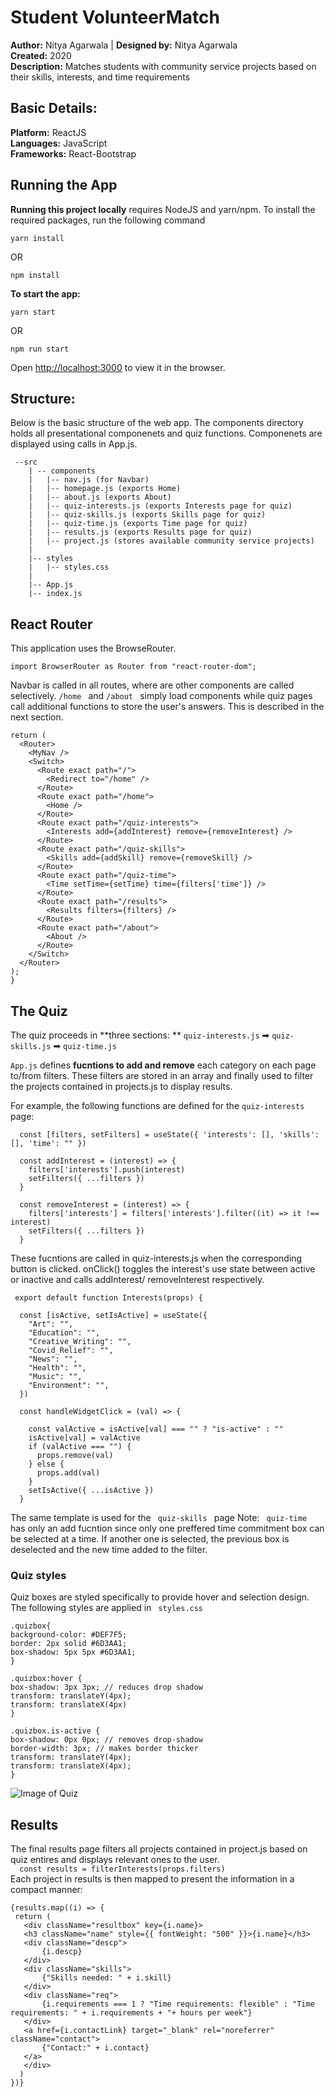 # Student VolunteerMatch
**Author:** Nitya Agarwala   |  **Designed by:** Nitya Agarwala  
**Created:** 2020  
**Description:** Matches students with community service projects based on their skills, interests, and time requirements

## Basic Details:
**Platform:** ReactJS  
**Languages:** JavaScript  
**Frameworks:** React-Bootstrap

## Running the App

**Running this project locally** requires NodeJS and yarn/npm. To install the required packages, run the following command

```yarn install```

OR

```npm install```

**To start the app:**  

```yarn start```

OR

```npm run start```

Open [http://localhost:3000](http://localhost:3000) to view it in the browser.

## Structure:
Below is the basic structure of the web app. The components directory holds all presentational componenets and quiz functions. Componenets are displayed using calls in App.js.
```
 --src
    | -- components
    |   |-- nav.js (for Navbar)
    |   |-- homepage.js (exports Home)
    |   |-- about.js (exports About)
    |   |-- quiz-interests.js (exports Interests page for quiz)
    |   |-- quiz-skills.js (exports Skills page for quiz)
    |   |-- quiz-time.js (exports Time page for quiz)
    |   |-- results.js (exports Results page for quiz)
    |   |-- project.js (stores available community service projects)
    |
    |-- styles
    |   |-- styles.css
    |
    |-- App.js
    |-- index.js
 ```
## React Router
This application uses the BrowseRouter.
 ```
 import BrowserRouter as Router from "react-router-dom";
 ```
Navbar is called in all routes, where are other components are called selectively.  ```/home ``` and  ```/about ``` simply load components while quiz pages call additional functions to store the user's answers. This is described in the next section.
  ```
  return (
    <Router>
      <MyNav />
      <Switch>
        <Route exact path="/">
          <Redirect to="/home" />
        </Route>
        <Route exact path="/home">
          <Home />
        </Route>
        <Route exact path="/quiz-interests">
          <Interests add={addInterest} remove={removeInterest} />
        </Route>
        <Route exact path="/quiz-skills">
          <Skills add={addSkill} remove={removeSkill} />
        </Route>
        <Route exact path="/quiz-time">
          <Time setTime={setTime} time={filters['time']} />
        </Route>
        <Route exact path="/results">
          <Results filters={filters} />
        </Route>
        <Route exact path="/about">
          <About />
        </Route>
      </Switch>
    </Router>
  );
}
```
## The Quiz
The quiz proceeds in **three sections: ** 
```quiz-interests.js``` ➡ ```quiz-skills.js``` ➡ ```quiz-time.js```  
  
```App.js``` defines **fucntions to add and remove** each category on each page to/from filters. These filters are stored in an array and finally used to filter the projects contained in projects.js to display results. 

For example, the following functions are defined for the ```quiz-interests``` page:

```
  const [filters, setFilters] = useState({ 'interests': [], 'skills': [], 'time': "" })

  const addInterest = (interest) => {
    filters['interests'].push(interest)
    setFilters({ ...filters })
  }

  const removeInterest = (interest) => {
    filters['interests'] = filters['interests'].filter((it) => it !== interest)
    setFilters({ ...filters })
  }
  ```  
 
These fucntions are called in quiz-interests.js when the corresponding button is clicked. onClick() toggles the interest's use state between active or inactive and calls addInterest/ removeInterest respectively. 
```  
 export default function Interests(props) {
 
  const [isActive, setIsActive] = useState({
    "Art": "",
    "Education": "",
    "Creative_Writing": "",
    "Covid_Relief": "",
    "News": "",
    "Health": "",
    "Music": "",
    "Environment": "",
  })

  const handleWidgetClick = (val) => {
    
    const valActive = isActive[val] === "" ? "is-active" : ""
    isActive[val] = valActive
    if (valActive === "") {
      props.remove(val)
    } else {
      props.add(val)
    }
    setIsActive({ ...isActive })
  }
  ```  
The same template is used for the   ```  quiz-skills  ```   page 
Note:   ```  quiz-time  ```   has only an add fucntion since only one preffered time commitment box can be selected at a time. If another one is selected, the previous box is deselected and the new time added to the filter. 

### Quiz styles  

Quiz boxes are styled specifically to provide hover and selection design. The following styles are applied in   ```  styles.css  ```    
  ```  
.quizbox{
  background-color: #DEF7F5;
  border: 2px solid #6D3AA1; 
  box-shadow: 5px 5px #6D3AA1;
}

.quizbox:hover {
  box-shadow: 3px 3px; // reduces drop shadow
  transform: translateY(4px);
  transform: translateX(4px)
}

.quizbox.is-active {
  box-shadow: 0px 0px; // removes drop-shadow
  border-width: 3px; // makes border thicker 
  transform: translateY(4px);
  transform: translateX(4px);
}
  ```  
  
  ![Image of Quiz](https://github.com/nitya308/volunteermatch/blob/master/src/images/quiz-styles.png)
  
 ## Results
 The final results page filters all projects contained in project.js based on quiz entires and displays relevant ones to the user.  
 ```  const results = filterInterests(props.filters)```  
Each project in results is then mapped to present the information in a compact manner:
 ``` 
{results.map((i) => {
  return (
    <div className="resultbox" key={i.name}>
    <h3 className="name" style={{ fontWeight: "500" }}>{i.name}</h3>
    <div className="descp">
        {i.descp}
    </div>
    <div className="skills">
        {"Skills needed: " + i.skill}
    </div>
    <div className="req">
        {i.requirements === 1 ? "Time requirements: flexible" : "Time requirements: " + i.requirements + "+ hours per week"}
    </div>
    <a href={i.contactLink} target="_blank" rel="noreferrer" className="contact">
        {"Contact:" + i.contact}
    </a>
    </div>
   )
 })}
  ``` 

